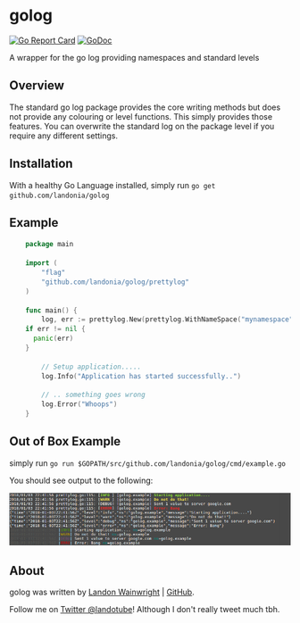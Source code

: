 # golog

[![Go Report Card](https://goreportcard.com/badge/github.com/landonia/golog)](https://goreportcard.com/report/github.com/landonia/golog)
[![GoDoc](https://godoc.org/github.com/landonia/golog?status.svg)](https://godoc.org/github.com/landonia/golog)

A wrapper for the go log providing namespaces and standard levels

## Overview

The standard go log package provides the core writing methods but does
not provide any colouring or level functions. This simply provides those features.
You can overwrite the standard log on the package level if you require any
different settings.

## Installation

With a healthy Go Language installed, simply run `go get github.com/landonia/golog`

## Example
```go
  	package main

	import (
		"flag"
		"github.com/landonia/golog/prettylog"
	)

	func main() {
		log, err := prettylog.New(prettylog.WithNameSpace("mynamespace"))
    if err != nil {
      panic(err)
    }

		// Setup application.....
		log.Info("Application has started successfully..")

		// .. something goes wrong
		log.Error("Whoops")
	}
```

## Out of Box Example

simply run `go run $GOPATH/src/github.com/landonia/golog/cmd/example.go`

You should see output to the following:

![Example output](cmd/example.png?raw=true)

## About

golog was written by [Landon Wainwright](http://www.landotube.com) | [GitHub](https://github.com/landonia).

Follow me on [Twitter @landotube](http://www.twitter.com/landotube)! Although I don't really tweet much tbh.
